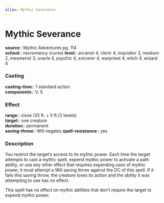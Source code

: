```yaml
---
alias: Mythic Severance
---
```


# Mythic Severance 

**source**:: Mythic Adventures pg. 114  
**school**:: necromancy (curse)
**level**:: arcanist 4, cleric 4, inquisitor 3, medium 2, mesmerist 3, oracle 4, psychic 4, sorcerer 4, warpriest 4, witch 4, wizard 4

### Casting 

**casting-time**:: 1 standard action  
**components**:: V, S

### Effect 

**range**:: close (25 ft. + 5 ft./2 levels)  
**target**:: one creature  
**duration**:: permanent  
**saving-throw**:: Will negates
**spell-resistance**:: yes

### Description 

You restrict the target’s access to its mythic power. Each time the target attempts to cast a mythic spell, expend mythic power to activate a path ability, or use any other effect that requires expending uses of mythic power, it must attempt a Will saving throw against the DC of this spell. If it fails this saving throw, the creature loses its action and the ability it was attempting to use has no effect.  
  
This spell has no effect on mythic abilities that don’t require the target to expend mythic power.
